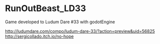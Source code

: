 # RunOutBeast_LD33
Game developed to Ludum Dare #33 with godotEngine


http://ludumdare.com/compo/ludum-dare-33/?action=preview&uid=56825
http://sergicollado.itch.io/no-hope
